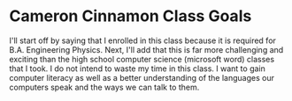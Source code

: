 # Cameron Cinnamon Class Goals

I'll start off by saying that I enrolled in this class because it is required for B.A. Engineering Physics. 
Next, I'll add that this is far more challenging and exciting than the high school computer science (microsoft
word) classes that I took. I do not intend to waste my time in this class. I want to gain computer literacy as 
well as a better understanding of the languages our computers speak and the ways we can talk to them. 